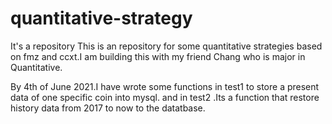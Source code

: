# quantitative-strategy
It's a repository 
This is an repository for some quantitative strategies based on fmz and ccxt.I am building this with my friend Chang who is major in Quantitative.

By 4th of June 2021.I have wrote some functions in test1 to store a present data of one specific coin into mysql.
and in test2 .Its a function that  restore history data from 2017 to now  to the datatbase.